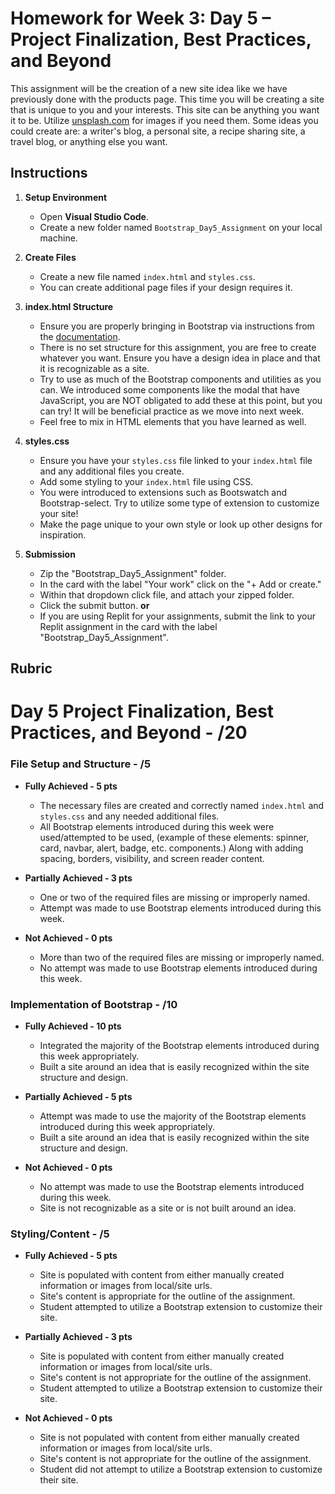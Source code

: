 # Homework for Week 3: Day 5 – Project Finalization, Best Practices, and Beyond

This assignment will be the creation of a new site idea like we have previously done with the products page. This time you will be creating a site that is unique to you and your interests. This site can be anything you want it to be. Utilize [unsplash.com](https://unsplash.com/) for images if you need them. Some ideas you could create are: a writer's blog, a personal site, a recipe sharing site, a travel blog, or anything else you want.

## Instructions

1. **Setup Environment**

   - Open **Visual Studio Code**.
   - Create a new folder named `Bootstrap_Day5_Assignment` on your local machine.

2. **Create Files**

    - Create a new file named `index.html` and `styles.css`.
    - You can create additional page files if your design requires it.

3. **index.html Structure**

    - Ensure you are properly bringing in Bootstrap via instructions from the [documentation](https://getbootstrap.com/docs/5.3/getting-started/introduction/).
    - There is no set structure for this assignment, you are free to create whatever you want. Ensure you have a design idea in place and that it is recognizable as a site.
    - Try to use as much of the Bootstrap components and utilities as you can. We introduced some components like the modal that have JavaScript, you are NOT obligated to add these at this point, but you can try! It will be beneficial practice as we move into next week.
    - Feel free to mix in HTML elements that you have learned as well.

4. **styles.css**

    - Ensure you have your `styles.css` file linked to your `index.html` file and any additional files you create.
    - Add some styling to your `index.html` file using CSS.
    - You were introduced to extensions such as Bootswatch and Bootstrap-select. Try to utilize some type of extension to customize your site!
    - Make the page unique to your own style or look up other designs for inspiration.

5. **Submission**

    - Zip the "Bootstrap_Day5_Assignment" folder.
    - In the card with the label "Your work" click on the "+ Add or create."
    - Within that dropdown click file, and attach your zipped folder.
    - Click the submit button.
    **or**
    - If you are using Replit for your assignments, submit the link to your Replit assignment in the card with the label "Bootstrap_Day5_Assignment".

## Rubric

# Day 5 Project Finalization, Best Practices, and Beyond - /20

### File Setup and Structure - /5

- **Fully Achieved - 5 pts**
  - The necessary files are created and correctly named `index.html` and `styles.css` and any needed additional files.
  - All Bootstrap elements introduced during this week were used/attempted to be used, (example of these elements: spinner, card, navbar, alert, badge, etc. components.) Along with adding spacing, borders, visibility, and screen reader content.

- **Partially Achieved - 3 pts**
  - One or two of the required files are missing or improperly named.
  - Attempt was made to use Bootstrap elements introduced during this week.

- **Not Achieved - 0 pts**
  - More than two of the required files are missing or improperly named.
  - No attempt was made to use Bootstrap elements introduced during this week.

### Implementation of Bootstrap - /10

- **Fully Achieved - 10 pts**
  - Integrated the majority of the Bootstrap elements introduced during this week appropriately.
  - Built a site around an idea that is easily recognized within the site structure and design.

- **Partially Achieved - 5 pts**
  - Attempt was made to use the majority of the Bootstrap elements introduced during this week appropriately.
  - Built a site around an idea that is easily recognized within the site structure and design.

- **Not Achieved - 0 pts**
  - No attempt was made to use the Bootstrap elements introduced during this week.
  - Site is not recognizable as a site or is not built around an idea.

### Styling/Content - /5

- **Fully Achieved - 5 pts**
  - Site is populated with content from either manually created information or images from local/site urls.
  - Site's content is appropriate for the outline of the assignment.
  - Student attempted to utilize a Bootstrap extension to customize their site.

- **Partially Achieved - 3 pts**
  - Site is populated with content from either manually created information or images from local/site urls.
  - Site's content is not appropriate for the outline of the assignment.
  - Student attempted to utilize a Bootstrap extension to customize their site.

- **Not Achieved - 0 pts**
  - Site is not populated with content from either manually created information or images from local/site urls.
  - Site's content is not appropriate for the outline of the assignment.
  - Student did not attempt to utilize a Bootstrap extension to customize their site.



